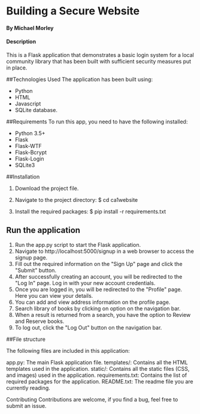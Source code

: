 
# Building a Secure Website

#### By Michael Morley

#### Description
This is a Flask application that demonstrates a basic login system for a local community library that has been built with
sufficient security measures put in place.

##Technologies Used 
The application has been built using:
 - Python
 - HTML 
 - Javascript
 - SQLite database.

##Requirements
To run this app, you need to have the following installed:

- Python 3.5+
- Flask
- Flask-WTF
- Flask-Bcrypt
- Flask-Login
- SQLite3

##Installation

1. Download the project file.

2. Navigate to the project directory: $ cd ca1website

3. Install the required packages: $ pip install -r requirements.txt


## Run the application

1. Run the app.py script to start the Flask application.
2. Navigate to http://localhost:5000/signup in a web browser to access the signup page.
3. Fill out the required information on the "Sign Up" page and click the "Submit" button.
4. After successfully creating an account, you will be redirected to the "Log In" page. Log in with your new account credentials.
5. Once you are logged in, you will be redirected to the "Profile" page. Here you can view your details.
6. You can add and view address information on the profile page.
8. Search library of books by clicking on option on the navigation bar.
9. When a result is returned from a search, you have the option to Review and Reserve books.
10. To log out, click the "Log Out" button on the navigation bar.


##File structure

The following files are included in this application:

app.py: The main Flask application file.
templates/: Contains all the HTML templates used in the application.
static/: Contains all the static files (CSS, and images) used in the application.
requirements.txt: Contains the list of required packages for the application.
README.txt: The readme file you are currently reading.


Contributing
Contributions are welcome, if you find a bug, feel free to submit an issue.
